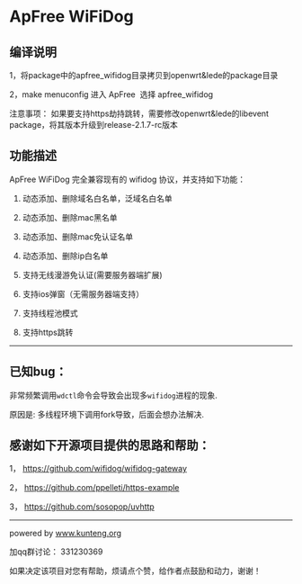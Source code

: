 # ApFree WiFiDog
## 编译说明
1，将package中的apfree_wifidog目录拷贝到openwrt&lede的package目录

2，make menuconfig
  进入 ApFree
  选择 apfree_wifidog

注意事项：
如果要支持https劫持跳转，需要修改openwrt&lede的libevent package，将其版本升级到release-2.1.7-rc版本

## 功能描述

ApFree WiFiDog 完全兼容现有的 wifidog 协议，并支持如下功能：

1. 动态添加、删除域名白名单，泛域名白名单

2. 动态添加、删除mac黑名单

3. 动态添加、删除mac免认证名单

4. 动态添加、删除ip白名单

5. 支持无线漫游免认证(需要服务器端扩展)

6. 支持ios弹窗（无需服务器端支持）

7. 支持线程池模式

8. 支持https跳转

----

## 已知bug：

非常频繁调用`wdctl`命令会导致会出现多`wifidog`进程的现象.

原因是: 多线程环境下调用fork导致，后面会想办法解决.


## 感谢如下开源项目提供的思路和帮助：

1， https://github.com/wifidog/wifidog-gateway  

2， https://github.com/ppelleti/https-example

3， https://github.com/sosopop/uvhttp

----

powered by www.kunteng.org

加qq群讨论： 331230369 

如果决定该项目对您有帮助，烦请点个赞，给作者点鼓励和动力，谢谢！
